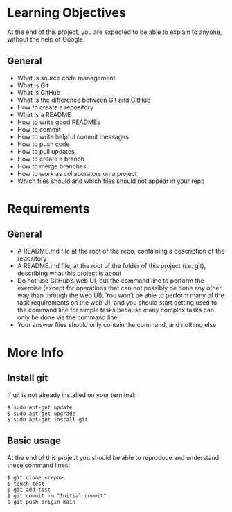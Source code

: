 # Learning Objectives

At the end of this project, you are expected to be able to explain to anyone, without the help of Google:

## General

* What is source code management
* What is Git
* What is GitHub
* What is the difference between Git and GitHub
* How to create a repository
* What is a README
* How to write good READMEs
* How to commit
* How to write helpful commit messages
* How to push code
* How to pull updates
* How to create a branch
* How to merge branches
* How to work as collaborators on a project
* Which files should and which files should not appear in your repo

# Requirements

## General

* A README.md file at the root of the repo, containing a description of the repository
* A README.md file, at the root of the folder of this project (i.e. git), describing what this project is about
* Do not use GitHub’s web UI, but the command line to perform the exercise (except for operations that can not possibly be done any other way than through the web UI). You won’t be able to perform many of the task requirements on the web UI, and you should start getting used to the command line for simple tasks because many complex tasks can only be done via the command line.
* Your answer files should only contain the command, and nothing else

# More Info

## Install git

If git is not already installed on your terminal:

```
$ sudo apt-get update
$ sudo apt-get upgrade
$ sudo apt-get install git
```

## Basic usage

At the end of this project you should be able to reproduce and understand these command lines:

```
$ git clone <repo>
$ touch test
$ git add test
$ git commit -m "Initial commit"
$ git push origin main
```
